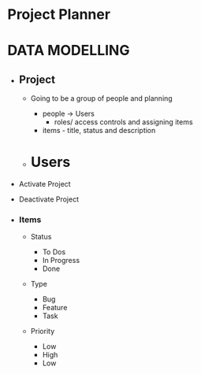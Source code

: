 # Project Planner

# DATA MODELLING

- ## Project

  - Going to be a group of people and planning

    - people -> Users
      - roles/ access controls and assigning items
    - items - title, status and description

  - # Users

- Activate Project
- Deactivate Project
- ### Items

  - Status

    - To Dos
    - In Progress
    - Done

  - Type

    - Bug
    - Feature
    - Task

  - Priority
    - Low
    - High
    - Low
